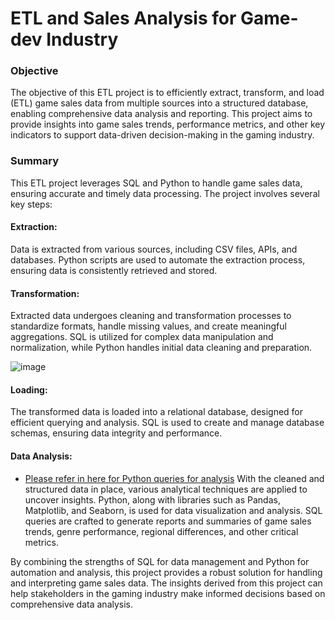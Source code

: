 # ETL and Sales Analysis for Game-dev Industry

### Objective
The objective of this ETL project is to efficiently extract, transform, and load (ETL) game sales data from multiple sources into a structured database, enabling comprehensive data analysis and reporting. This project aims to provide insights into game sales trends, performance metrics, and other key indicators to support data-driven decision-making in the gaming industry.

### Summary
This ETL project leverages SQL and Python to handle game sales data, ensuring accurate and timely data processing. The project involves several key steps:

#### Extraction: 
Data is extracted from various sources, including CSV files, APIs, and databases. Python scripts are used to automate the extraction process, ensuring data is consistently retrieved and stored.

#### Transformation: 
Extracted data undergoes cleaning and transformation processes to standardize formats, handle missing values, and create meaningful aggregations. SQL is utilized for complex data manipulation and normalization, while Python handles initial data cleaning and preparation.

![image](https://github.com/borisyalcin/data-cleaning/assets/155834534/e5bcace4-fac1-48b6-8da9-af8daf715b44)

#### Loading: 
The transformed data is loaded into a relational database, designed for efficient querying and analysis. SQL is used to create and manage database schemas, ensuring data integrity and performance.

#### Data Analysis: 
* <a href="https://github.com/borisyalcin/data-cleaning/blob/main/.ipynb_checkpoints/Final_Notebook-checkpoint.ipynb">Please refer in here for Python queries for analysis</a>
With the cleaned and structured data in place, various analytical techniques are applied to uncover insights. Python, along with libraries such as Pandas, Matplotlib, and Seaborn, is used for data visualization and analysis. SQL queries are crafted to generate reports and summaries of game sales trends, genre performance, regional differences, and other critical metrics.

By combining the strengths of SQL for data management and Python for automation and analysis, this project provides a robust solution for handling and interpreting game sales data. The insights derived from this project can help stakeholders in the gaming industry make informed decisions based on comprehensive data analysis.
